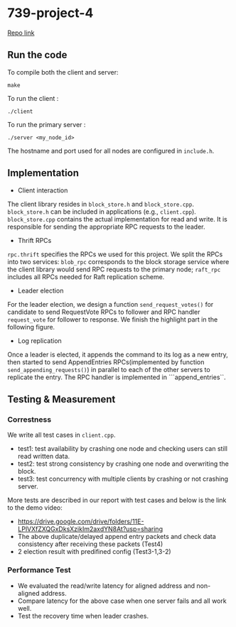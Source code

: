 # 739-project-4
[Repo link](https://github.com/SmileIsThinking/Raft-based-Replicated-Block-Store)
## Run the code
To compile both the client and server:
```
make
```
To run the client :    
```
./client
```
To run the primary server :   
```
./server <my_node_id>
```
The hostname and port used for all nodes are configured in `include.h`. 

## Implementation
* Client interaction

The client library resides in `block_store.h` and `block_store.cpp`. `block_store.h` can be included in applications (e.g., `client.cpp`). `block_store.cpp` contains the actual implementation for read and write. It is responsible  for sending the appropriate RPC requests to the leader. 

* Thrift RPCs

`rpc.thrift` specifies the RPCs we used for this project. We split the RPCs into two services: `blob_rpc` corresponds to the block storage service where the client library would send RPC requests to the primary node; `raft_rpc` includes all RPCs needed for Raft replication scheme. 

* Leader election 

For the leader election, we design a function ```send_request_votes()``` for candidate to send RequestVote RPCs to follower and RPC handler ```request_vote``` for follower to response. We finish the highlight part in the following figure.

* Log replication

Once a leader is elected, it appends the command to its log as a new entry, then started to send AppendEntries RPCs(implemented by function ```send_appending_requests()```) in parallel to each of the other servers to replicate the entry. The RPC handler is implemented in ```append_entries``.

## Testing & Measurement

### Correstness
We write all test cases in `client.cpp`.
- test1: test availability by crashing one node and checking users can still read written data.
- test2: test strong consistency by crashing one node and overwriting the block.
- test3: test concurrency with multiple clients by crashing or not crashing server.

More tests are described in our report with test cases and below is the link to the demo video: 
- https://drive.google.com/drive/folders/11E-LPlVXfZXQGxDksXzikIm2axdYN8At?usp=sharing
- The above duplicate/delayed append entry packets and check data consistency after receiving these packets (Test4)
- 2 election result with predifined config (Test3-1,3-2)
### Performance Test
* We evaluated the read/write latency for aligned address and non-aligned address.
* Compare latency for the above case when one server fails and all work well.
* Test the recovery time when leader crashes.
